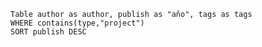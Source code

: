
```dataview
Table author as author, publish as "año", tags as tags
WHERE contains(type,"project")
SORT publish DESC
```



